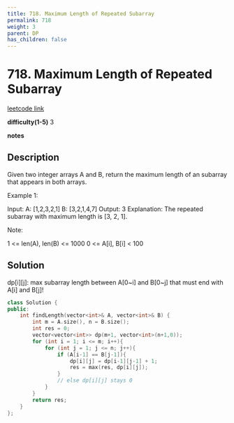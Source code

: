 ```yaml
---
title: 718. Maximum Length of Repeated Subarray
permalink: 718
weight: 3
parent: DP
has_children: false
---
```

# 718. Maximum Length of Repeated Subarray
[leetcode link](https://leetcode.com/problems/maximum-length-of-repeated-subarray/)

**difficulty(1-5)** 
3

**notes**   


## Description
Given two integer arrays A and B, return the maximum length of an subarray that appears in both arrays.

Example 1:

Input:
A: [1,2,3,2,1]
B: [3,2,1,4,7]
Output: 3
Explanation: 
The repeated subarray with maximum length is [3, 2, 1].
 

Note:

1 <= len(A), len(B) <= 1000
0 <= A[i], B[i] < 100

## Solution
dp[i][j]: max subarray length between A[0~i] and B[0~j] that must end with A[i] and B[j]!

```c++
class Solution {
public:
    int findLength(vector<int>& A, vector<int>& B) {
        int m = A.size(), n = B.size();
        int res = 0;
        vector<vector<int>> dp(m+1, vector<int>(n+1,0));
        for (int i = 1; i <= m; i++){
            for (int j = 1; j <= n; j++){
                if (A[i-1] == B[j-1]){
                    dp[i][j] = dp[i-1][j-1] + 1;
                    res = max(res, dp[i][j]);
                } 
                // else dp[i][j] stays 0
            }
        }
        return res;
    }
};
```

<!-- 
Default label
{: .label }

Blue label
{: .label .label-blue }

Stable
{: .label .label-green }

New release
{: .label .label-purple }

Coming soon
{: .label .label-yellow }

Deprecated
{: .label .label-red } -->

